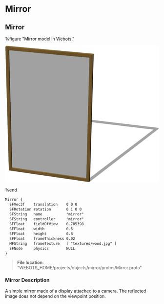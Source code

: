 # Mirror

## Mirror

%figure "Mirror model in Webots."

![Mirror](images/objects/mirror/Mirror/model.png)

%end

```
Mirror {
  SFVec3f    translation    0 0 0
  SFRotation rotation       0 1 0 0
  SFString   name           "mirror"
  SFString   controller     "mirror"
  SFFloat    fieldOfView    0.785398
  SFFloat    width          0.5
  SFFloat    height         0.8
  SFFloat    frameThickness 0.02
  MFString   frameTexture   [ "textures/wood.jpg" ]
  SFNode     physics        NULL
}
```

> **File location**: "WEBOTS\_HOME/projects/objects/mirror/protos/Mirror.proto"

### Mirror Description

A simple mirror made of a display attached to a camera.
The reflected image does not depend on the viewpoint position.

